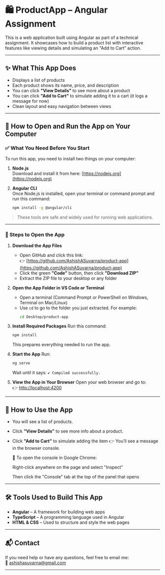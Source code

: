 # 🛍️ ProductApp – Angular Assignment

This is a web application built using Angular as part of a technical assignment. It showcases how to build a product list with interactive features like viewing details and simulating an "Add to Cart" action.

---

## ✨ What This App Does

- Displays a list of products
- Each product shows its name, price, and description
- You can click **"View Details"** to see more about a product
- You can click **"Add to Cart"** to simulate adding it to a cart (it logs a message for now)
- Clean layout and easy navigation between views

---

## 🚀 How to Open and Run the App on Your Computer

### ✅ What You Need Before You Start

To run this app, you need to install two things on your computer:

1. **Node.js**  
   Download and install it from here: [https://nodejs.org](https://nodejs.org)

2. **Angular CLI**  
   Once Node.js is installed, open your terminal or command prompt and run this command:
   ```bash
   npm install -g @angular/cli
   ```

> These tools are safe and widely used for running web applications.

---

### 🔧 Steps to Open the App

1. **Download the App Files**
   - Open GitHub and click this link:  
     👉 [https://github.com/AshishASuvarna/product-app](https://github.com/AshishASuvarna/product-app)
   - Click the green **"Code"** button, then click **"Download ZIP"**
   - Extract the ZIP file to your desktop or any folder

2. **Open the App Folder in VS Code or Terminal**
   - Open a terminal (Command Prompt or PowerShell on Windows, Terminal on Mac/Linux)
   - Use `cd` to go to the folder you just extracted. For example:
     ```bash
     cd Desktop/product-app
     ```

3. **Install Required Packages**
   Run this command:
   ```bash
   npm install
   ```
   This prepares everything needed to run the app.

4. **Start the App**
   Run:
   ```bash
   ng serve
   ```
   Wait until it says: `✔ Compiled successfully.`

5. **View the App in Your Browser**
   Open your web browser and go to:  
   👉 [http://localhost:4200](http://localhost:4200)

---

## 🧭 How to Use the App

- You will see a list of products.
- Click **"View Details"** to see more info about a product.
- Click **"Add to Cart"** to simulate adding the item
  👉 You’ll see a message in the browser console.

  📌 To open the console in Google Chrome:

  Right-click anywhere on the page and select "Inspect"

  Then click the "Console" tab at the top of the panel that opens

---

## 🛠️ Tools Used to Build This App

- **Angular** – A framework for building web apps
- **TypeScript** – A programming language used in Angular
- **HTML & CSS** – Used to structure and style the web pages

---

## 📬 Contact

If you need help or have any questions, feel free to email me:  
📧 ashishasuvarna@gmail.com

---
